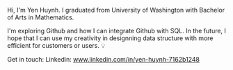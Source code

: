 Hi, I'm Yen Huynh. 
I graduated from University of Washington with Bachelor of Arts in Mathematics.


I'm exploring Github and how I can integrate Github with SQL. In the future, I hope that I can use my creativity in designning data structure with more efficient for customers or users. :bulb:

Get in touch:
Linkedin: www.linkedin.com/in/yen-huynh-7162b1248

